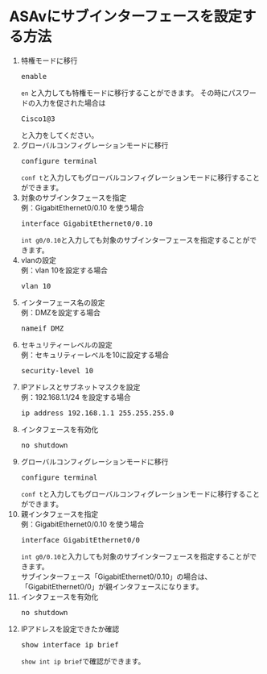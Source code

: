 # ASAvにサブインターフェースを設定する方法

1. 特権モードに移行
   <pre>enable</pre>
   `en` と入力しても特権モードに移行することができます。
   その時にパスワードの入力を促された場合は
   <pre>Cisco1@3</pre>
   と入力をしてください。
1. グローバルコンフィグレーションモードに移行
   <pre>configure terminal</pre>
   `conf t`と入力してもグローバルコンフィグレーションモードに移行することができます。
1. 対象のサブインタフェースを指定  
   例：GigabitEthernet0/0.10 を使う場合
   <pre>interface GigabitEthernet0/0.10</pre>
   `int g0/0.10`と入力しても対象のサブインターフェースを指定することができます。
1. vlanの設定  
   例：vlan 10を設定する場合
   <pre>vlan 10</pre>
1. インターフェース名の設定  
   例：DMZを設定する場合
   <pre>nameif DMZ</pre>
1. セキュリティーレベルの設定  
   例：セキュリティーレベルを10に設定する場合
   <pre>security-level 10</pre>
1. IPアドレスとサブネットマスクを設定  
   例：192.168.1.1/24 を設定する場合
   <pre>ip address 192.168.1.1 255.255.255.0</pre>
1. インタフェースを有効化
   <pre>no shutdown</pre>
1. グローバルコンフィグレーションモードに移行
   <pre>configure terminal</pre>
   `conf t`と入力してもグローバルコンフィグレーションモードに移行することができます。
1. 親インタフェースを指定  
   例：GigabitEthernet0/0.10 を使う場合
   <pre>interface GigabitEthernet0/0</pre>
   `int g0/0.10`と入力しても対象のサブインターフェースを指定することができます。  
   サブインターフェース「GigabitEthernet0/0.10」の場合は、「GigabitEthernet0/0」が親インタフェースになります。
1. インタフェースを有効化
   <pre>no shutdown</pre>
1. IPアドレスを設定できたか確認
   <pre>show interface ip brief</pre>
   `show int ip brief`で確認ができます。
